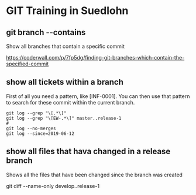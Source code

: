 # GIT Training in Suedlohn 
## git branch --contains 

Show all branches that contain a specific commit

https://coderwall.com/p/7fp5dg/finding-git-branches-which-contain-the-specified-commit

## show all tickets within a branch 

First of all you need a pattern, like [INF-0001].
You can then use that pattern to search for these commit within the current branch.

```
git log --grep "\[.*\]"
git log --grep "\[EW-.*\]" master..release-1
# 
git log --no-merges 
git log --since=2019-06-12
```
## show all files that hava changed in a release branch 

Shows all the files that have been changed since the branch was created 

git diff --name-only develop..release-1
